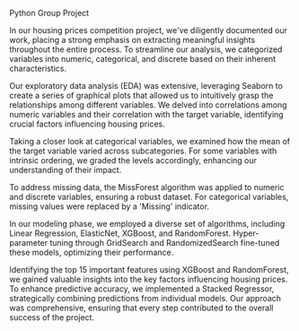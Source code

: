 Python Group Project

In our housing prices competition project, we've diligently documented our work, placing a strong emphasis on extracting meaningful insights throughout the entire process. To streamline our analysis, we categorized variables into numeric, categorical, and discrete based on their inherent characteristics.

Our exploratory data analysis (EDA) was extensive, leveraging Seaborn to create a series of graphical plots that allowed us to intuitively grasp the relationships among different variables. We delved into correlations among numeric variables and their correlation with the target variable, identifying crucial factors influencing housing prices.

Taking a closer look at categorical variables, we examined how the mean of the target variable varied across subcategories. For some variables with intrinsic ordering, we graded the levels accordingly, enhancing our understanding of their impact.

To address missing data, the MissForest algorithm was applied to numeric and discrete variables, ensuring a robust dataset. For categorical variables, missing values were replaced by a 'Missing' indicator.

In our modeling phase, we employed a diverse set of algorithms, including Linear Regression, ElasticNet, XGBoost, and RandomForest. Hyper-parameter tuning through GridSearch and RandomizedSearch fine-tuned these models, optimizing their performance.

Identifying the top 15 important features using XGBoost and RandomForest, we gained valuable insights into the key factors influencing housing prices. To enhance predictive accuracy, we implemented a Stacked Regressor, strategically combining predictions from individual models. Our approach was comprehensive, ensuring that every step contributed to the overall success of the project.
